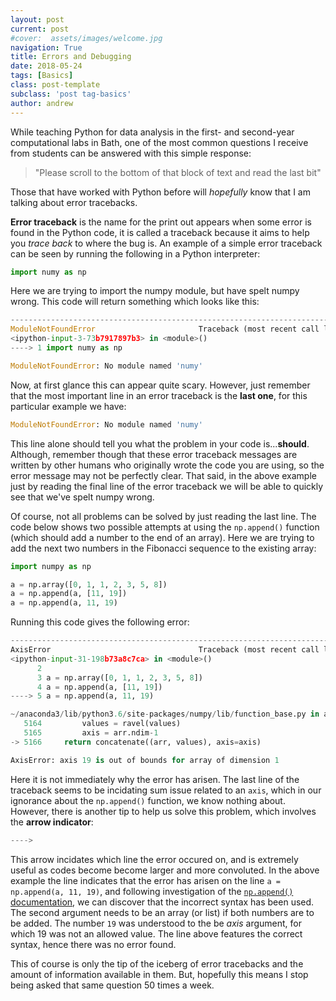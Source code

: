 ```yaml
---
layout: post
current: post
#cover:  assets/images/welcome.jpg
navigation: True
title: Errors and Debugging 
date: 2018-05-24
tags: [Basics]
class: post-template
subclass: 'post tag-basics'
author: andrew
---
```


While teaching Python for data analysis in the first- and second-year computational labs in Bath, one of the most common questions I receive from students can be answered with this simple response:

> "Please scroll to the bottom of that block of text and read the last bit"

Those that have worked with Python before will *hopefully* know that I am talking about error tracebacks. 

**Error traceback** is the name for the print out appears when some error is found in the Python code, it is called a traceback because it aims to help you *trace back* to where the bug is. An example of a simple error traceback can be seen by running the following in a Python interpreter:

```python 
import numy as np
```

Here we are trying to import the numpy module, but have spelt numpy wrong. This code will return something which looks like this:

```python 
---------------------------------------------------------------------------
ModuleNotFoundError                       Traceback (most recent call last)
<ipython-input-3-73b7917897b3> in <module>()
----> 1 import numy as np

ModuleNotFoundError: No module named 'numy'
```

Now, at first glance this can appear quite scary. However, just remember that the most important line in an error traceback is the **last one**, for this particular example we have:

```python  
ModuleNotFoundError: No module named 'numy'
```

This line alone should tell you what the problem in your code is...**should**. Although, remember though that these error traceback messages are written by other humans who originally wrote the code you are using, so the error message may not be perfectly clear. That said, in the above example just by reading the final line of the error traceback we will be able to quickly see that we've spelt numpy wrong.

Of course, not all problems can be solved by just reading the last line. The code below shows two possible attempts at using the `np.append()` function (which should add a number to the end of an array). Here we are trying to add the next two numbers in the Fibonacci sequence to the existing array: 

```python 
import numpy as np

a = np.array([0, 1, 1, 2, 3, 5, 8])
a = np.append(a, [11, 19])
a = np.append(a, 11, 19)
``` 

Running this code gives the following error:

```python 
---------------------------------------------------------------------------
AxisError                                 Traceback (most recent call last)
<ipython-input-31-198b73a8c7ca> in <module>()
      2 
      3 a = np.array([0, 1, 1, 2, 3, 5, 8])
      4 a = np.append(a, [11, 19])
----> 5 a = np.append(a, 11, 19)

~/anaconda3/lib/python3.6/site-packages/numpy/lib/function_base.py in append(arr, values, axis)
   5164         values = ravel(values)
   5165         axis = arr.ndim-1
-> 5166     return concatenate((arr, values), axis=axis)

AxisError: axis 19 is out of bounds for array of dimension 1
```

Here it is not immediately why the error has arisen. The last line of the traceback seems to be incidating sum issue related to an `axis`, which in our ignorance about the `np.append()` function, we know nothing about. However, there is another tip to help us solve this problem, which involves the **arrow indicator**:

```python 
---->
```

This arrow incidates which line the error occured on, and is extremely useful as codes become become larger and more convoluted. In the above example the line indicates that the error has arisen on the line `a = np.append(a, 11, 19)`, and following investigation of the [`np.append()` documentation](https://docs.scipy.org/doc/numpy/reference/generated/numpy.append.html), we can discover that the incorrect syntax has been used. The second argument needs to be an array (or list) if both numbers are to be added. The number `19` was understood to the be *axis* argument, for which 19 was not an allowed value. The line above features the correct syntax, hence there was no error found. 

This of course is only the tip of the iceberg of error tracebacks and the amount of information available in them. But, hopefully this means I stop being asked that same question 50 times a week. 
